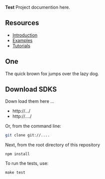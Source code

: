 **Test** Project documention here.
## Resources

* [Introduction](https://github.com/jtesting/wiki)
* [Examples](https://github.com/jtesting/wiki)
* [Tutorials](https://github.com/jtesting/wiki)

## One
The quick brown fox jumps over the lazy dog.

## Download SDKS
Down load them here ...

* http://.../
* http://..../

Or, from the command line:

```bash
git clone git://....
```

Next, from the root directory of this repository

    npm install

To run the tests, use:

    make test


